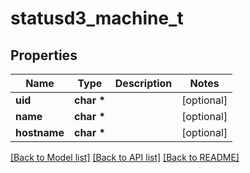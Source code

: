 # statusd3_machine_t

## Properties
Name | Type | Description | Notes
------------ | ------------- | ------------- | -------------
**uid** | **char \*** |  | [optional] 
**name** | **char \*** |  | [optional] 
**hostname** | **char \*** |  | [optional] 

[[Back to Model list]](../README.md#documentation-for-models) [[Back to API list]](../README.md#documentation-for-api-endpoints) [[Back to README]](../README.md)


